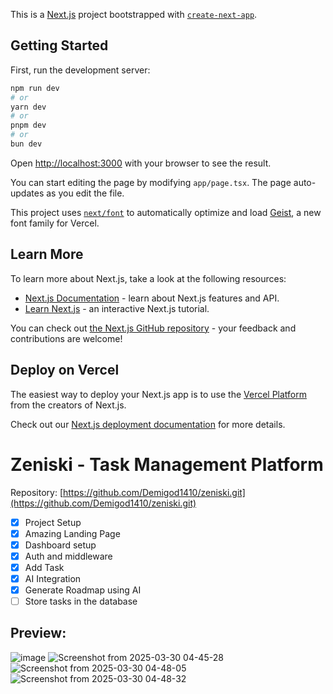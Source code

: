 This is a [Next.js](https://nextjs.org) project bootstrapped with [`create-next-app`](https://nextjs.org/docs/app/api-reference/cli/create-next-app).

## Getting Started

First, run the development server:

```bash
npm run dev
# or
yarn dev
# or
pnpm dev
# or
bun dev
```

Open [http://localhost:3000](http://localhost:3000) with your browser to see the result.

You can start editing the page by modifying `app/page.tsx`. The page auto-updates as you edit the file.

This project uses [`next/font`](https://nextjs.org/docs/app/building-your-application/optimizing/fonts) to automatically optimize and load [Geist](https://vercel.com/font), a new font family for Vercel.

## Learn More

To learn more about Next.js, take a look at the following resources:

- [Next.js Documentation](https://nextjs.org/docs) - learn about Next.js features and API.
- [Learn Next.js](https://nextjs.org/learn) - an interactive Next.js tutorial.

You can check out [the Next.js GitHub repository](https://github.com/vercel/next.js) - your feedback and contributions are welcome!

## Deploy on Vercel

The easiest way to deploy your Next.js app is to use the [Vercel Platform](https://vercel.com/new?utm_medium=default-template&filter=next.js&utm_source=create-next-app&utm_campaign=create-next-app-readme) from the creators of Next.js.

Check out our [Next.js deployment documentation](https://nextjs.org/docs/app/building-your-application/deploying) for more details.

# Zeniski - Task Management Platform

Repository: [https://github.com/Demigod1410/zeniski.git](https://github.com/Demigod1410/zeniski.git)

- [x] Project Setup
- [x] Amazing Landing Page
- [x] Dashboard setup
- [x] Auth and middleware
- [x] Add Task
- [x] AI Integration
- [x] Generate Roadmap using AI
- [ ] Store tasks in the database

## Preview:

![image](https://github.com/user-attachments/assets/705513dc-1975-483b-96f1-762d4bc40b63)
![Screenshot from 2025-03-30 04-45-28](https://github.com/user-attachments/assets/7128b143-c8a6-4d85-b1b7-4f36c499e384)
![Screenshot from 2025-03-30 04-48-05](https://github.com/user-attachments/assets/1fd3b92b-a5ba-4bcb-9065-8303a5b2a1be)
![Screenshot from 2025-03-30 04-48-32](https://github.com/user-attachments/assets/d12a4a87-486c-46cf-8453-0c2e927889fa)

